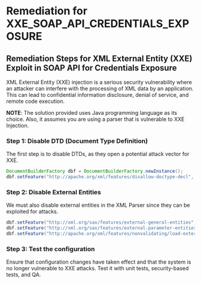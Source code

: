 # Remediation for XXE_SOAP_API_CREDENTIALS_EXPOSURE

## Remediation Steps for XML External Entity (XXE) Exploit in SOAP API for Credentials Exposure

XML External Entity (XXE) injection is a serious security vulnerability where an attacker can interfere with the processing of XML data by an application. This can lead to confidential information disclosure, denial of service, and remote code execution.

__NOTE__: The solution provided uses Java programming language as its choice. Also, it assumes you are using a parser that is vulnerable to XXE Injection.

### Step 1: Disable DTD (Document Type Definition)

The first step is to disable DTDs, as they open a potential attack vector for XXE.

 ```java
 DocumentBuilderFactory dbf = DocumentBuilderFactory.newInstance();
 dbf.setFeature("http://apache.org/xml/features/disallow-doctype-decl", true);
 ```

### Step 2: Disable External Entities

We must also disable external entities in the XML Parser since they can be exploited for attacks.

```java
dbf.setFeature("http://xml.org/sax/features/external-general-entities", false);
dbf.setFeature("http://xml.org/sax/features/external-parameter-entities", false);
dbf.setFeature("http://apache.org/xml/features/nonvalidating/load-external-dtd", false);
```

### Step 3: Test the configuration

Ensure that configuration changes have taken effect and that the system is no longer vulnerable to XXE attacks. Test it with unit tests, security-based tests, and QA.